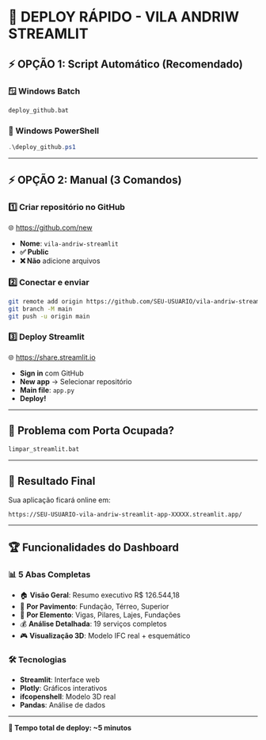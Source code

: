 # 🚀 **DEPLOY RÁPIDO - VILA ANDRIW STREAMLIT**

## ⚡ **OPÇÃO 1: Script Automático (Recomendado)**

### **🪟 Windows Batch**
```cmd
deploy_github.bat
```

### **💙 Windows PowerShell**
```powershell
.\deploy_github.ps1
```

---

## ⚡ **OPÇÃO 2: Manual (3 Comandos)**

### **1️⃣ Criar repositório no GitHub**
🌐 https://github.com/new
- **Nome**: `vila-andriw-streamlit`
- **✅ Public**
- **❌ Não** adicione arquivos

### **2️⃣ Conectar e enviar**
```bash
git remote add origin https://github.com/SEU-USUARIO/vila-andriw-streamlit.git
git branch -M main
git push -u origin main
```

### **3️⃣ Deploy Streamlit**
🌐 https://share.streamlit.io
- **Sign in** com GitHub
- **New app** → Selecionar repositório
- **Main file**: `app.py`
- **Deploy!**

---

## 🧹 **Problema com Porta Ocupada?**

```cmd
limpar_streamlit.bat
```

---

## 📱 **Resultado Final**

Sua aplicação ficará online em:
```
https://SEU-USUARIO-vila-andriw-streamlit-app-XXXXX.streamlit.app/
```

---

## 🏆 **Funcionalidades do Dashboard**

### 📊 **5 Abas Completas**
- 🏠 **Visão Geral**: Resumo executivo R$ 126.544,18
- 🏢 **Por Pavimento**: Fundação, Térreo, Superior
- 🔧 **Por Elemento**: Vigas, Pilares, Lajes, Fundações
- 💰 **Análise Detalhada**: 19 serviços completos
- 🎮 **Visualização 3D**: Modelo IFC real + esquemático

### 🛠️ **Tecnologias**
- **Streamlit**: Interface web
- **Plotly**: Gráficos interativos
- **ifcopenshell**: Modelo 3D real
- **Pandas**: Análise de dados

---

**🚀 Tempo total de deploy: ~5 minutos**